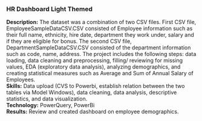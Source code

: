 ### HR Dashboard Light Themed
 
**Description:** The dataset was a combination of two CSV files. First CSV file, EmployeeSampleDataCSV.CSV consisted of Employee information such as their full name, ethnicity, hire date, department they work under, salary and if they are eligible for bonus. The second CSV file, DepartmentSampleDataCSV.CSV consisted of the department information such as code, name, address.  The project includes the following steps: data loading, data cleaning and preprocessing, filling/ reviewing for missing values, EDA (exploratory data analysis), analyzing demographics, and creating statistical measures such as Average and Sum of Annual Salary of Employees.  
**Skills:** Data upload (CVS to Powerbi, establish relation between the two tables via Model Windows), data cleaning, data analysis, descriptive statistics, and data visualization.  
**Technology:** PowerQuery, PowerBi  
**Results:** Review and created dashboard on employee demographics.

